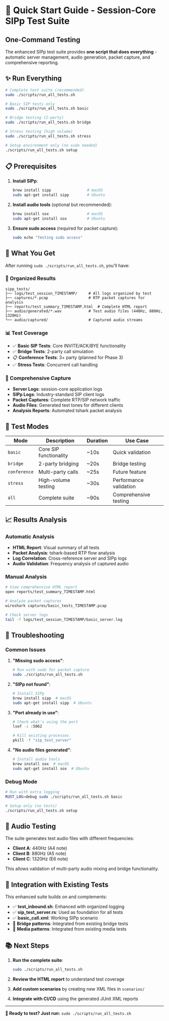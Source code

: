 # 🚀 Quick Start Guide - Session-Core SIPp Test Suite

## **One-Command Testing**

The enhanced SIPp test suite provides **one script that does everything** - automatic server management, audio generation, packet capture, and comprehensive reporting.

## **✨ Run Everything**

```bash
# Complete test suite (recommended)
sudo ./scripts/run_all_tests.sh

# Basic SIP tests only  
sudo ./scripts/run_all_tests.sh basic

# Bridge testing (2-party)
sudo ./scripts/run_all_tests.sh bridge

# Stress testing (high volume)
sudo ./scripts/run_all_tests.sh stress

# Setup environment only (no sudo needed)
./scripts/run_all_tests.sh setup
```

## **📋 Prerequisites**

1. **Install SIPp**:
   ```bash
   brew install sipp                # macOS
   sudo apt-get install sipp        # Ubuntu
   ```

2. **Install audio tools** (optional but recommended):
   ```bash
   brew install sox                 # macOS
   sudo apt-get install sox         # Ubuntu
   ```

3. **Ensure sudo access** (required for packet capture):
   ```bash
   sudo echo "Testing sudo access"
   ```

## **🎯 What You Get**

After running `sudo ./scripts/run_all_tests.sh`, you'll have:

### **📁 Organized Results**
```
sipp_tests/
├── logs/test_session_TIMESTAMP/     # All logs organized by test
├── captures/*.pcap                  # RTP packet captures for analysis
├── reports/test_summary_TIMESTAMP.html  # Complete HTML report
├── audio/generated/*.wav            # Test audio files (440Hz, 880Hz, 1320Hz)
└── audio/captured/                  # Captured audio streams
```

### **📊 Test Coverage**
- ✅ **Basic SIP Tests**: Core INVITE/ACK/BYE functionality
- ✅ **Bridge Tests**: 2-party call simulation
- 📋 **Conference Tests**: 3+ party (planned for Phase 3)
- ✅ **Stress Tests**: Concurrent call handling

### **📡 Comprehensive Capture**
- **Server Logs**: session-core application logs
- **SIPp Logs**: Industry-standard SIP client logs  
- **Packet Captures**: Complete RTP/SIP network traffic
- **Audio Files**: Generated test tones for different clients
- **Analysis Reports**: Automated tshark packet analysis

## **🔧 Test Modes**

| Mode | Description | Duration | Use Case |
|------|-------------|----------|----------|
| `basic` | Core SIP functionality | ~10s | Quick validation |
| `bridge` | 2-party bridging | ~20s | Bridge testing |
| `conference` | Multi-party calls | ~25s | Future feature |
| `stress` | High-volume testing | ~30s | Performance validation |
| `all` | Complete suite | ~90s | Comprehensive testing |

## **📈 Results Analysis**

### **Automatic Analysis**
- **HTML Report**: Visual summary of all tests
- **Packet Analysis**: tshark-based RTP flow analysis
- **Log Correlation**: Cross-reference server and SIPp logs
- **Audio Validation**: Frequency analysis of captured audio

### **Manual Analysis**
```bash
# View comprehensive HTML report
open reports/test_summary_TIMESTAMP.html

# Analyze packet captures
wireshark captures/basic_tests_TIMESTAMP.pcap

# Check server logs
tail -f logs/test_session_TIMESTAMP/basic_server.log
```

## **🐛 Troubleshooting**

### **Common Issues**

1. **"Missing sudo access"**:
   ```bash
   # Run with sudo for packet capture
   sudo ./scripts/run_all_tests.sh
   ```

2. **"SIPp not found"**:
   ```bash
   # Install SIPp
   brew install sipp  # macOS
   sudo apt-get install sipp  # Ubuntu
   ```

3. **"Port already in use"**:
   ```bash
   # Check what's using the port
   lsof -i :5062
   
   # Kill existing processes
   pkill -f "sip_test_server"
   ```

4. **"No audio files generated"**:
   ```bash
   # Install audio tools
   brew install sox  # macOS
   sudo apt-get install sox  # Ubuntu
   ```

### **Debug Mode**
```bash
# Run with extra logging
RUST_LOG=debug sudo ./scripts/run_all_tests.sh basic

# Setup only (no tests)
./scripts/run_all_tests.sh setup
```

## **🎵 Audio Testing**

The suite generates test audio files with different frequencies:
- **Client A**: 440Hz (A4 note) 
- **Client B**: 880Hz (A5 note)
- **Client C**: 1320Hz (E6 note)

This allows validation of multi-party audio mixing and bridge functionality.

## **🔗 Integration with Existing Tests**

This enhanced suite builds on and complements:
- ✅ **test_inbound.sh**: Enhanced with organized logging
- ✅ **sip_test_server.rs**: Used as foundation for all tests
- ✅ **basic_call.xml**: Working SIPp scenario
- 🔄 **Bridge patterns**: Integrated from existing bridge tests
- 🔄 **Media patterns**: Integrated from existing media tests

## **📚 Next Steps**

1. **Run the complete suite**:
   ```bash
   sudo ./scripts/run_all_tests.sh
   ```

2. **Review the HTML report** to understand test coverage

3. **Add custom scenarios** by creating new XML files in `scenarios/`

4. **Integrate with CI/CD** using the generated JUnit XML reports

---

**🎉 Ready to test? Just run:** `sudo ./scripts/run_all_tests.sh` 